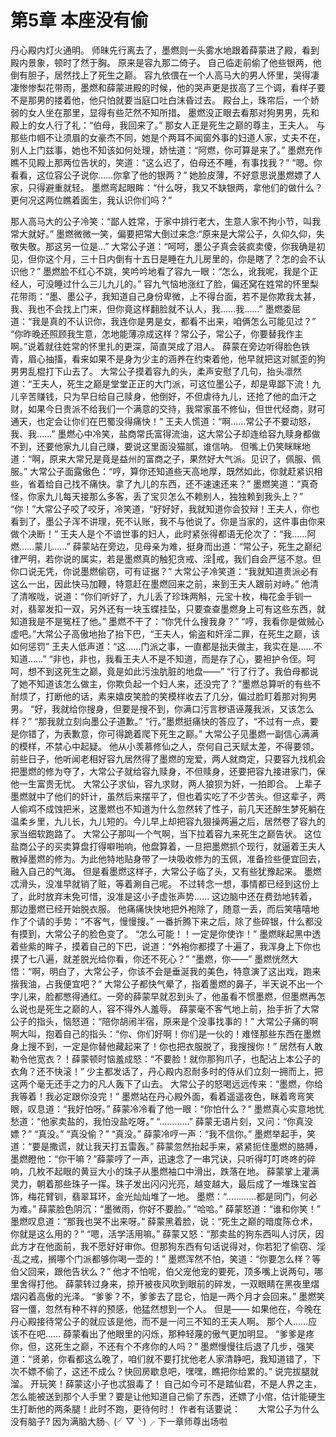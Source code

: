 # 第5章 本座没有偷
丹心殿内灯火通明。
师昧先行离去了，墨燃则一头雾水地跟着薛蒙进了殿，看到殿内景象，顿时了然于胸。
原来是容九那二倚子。
自己临走前偷了他些银两，他倒有胆子，居然找上了死生之巅。
容九依偎在一个人高马大的男人怀里，哭得凄凄惨惨梨花带雨，墨燃和薛蒙进殿的时候，他的哭声更是拔高了三个调，看样子要不是那男的搂着他，他只怕就要当庭口吐白沫昏过去。
殿台上，珠帘后，一个娇弱的女人坐在那里，显得有些茫然不知所措。
墨燃没正眼去看那对狗男男，先和殿上的女人行了礼：“伯母，我回来了。”
那女人正是死生之巅的尊主，王夫人。
与那些巾帼不让须眉的女豪杰不同，她是个两耳不闻窗外事的妇道人家，丈夫不在，别人上门兹事，她也不知该如何处理，娇怯道：“阿燃，你可算是来了。”
墨燃充作瞧不见殿上那两位告状的，笑道：“这么迟了，伯母还不睡，有事找我？”
“嗯。你看看，这位容公子说你……你拿了他的银两？”
她脸皮薄，不好意思说墨燃嫖了人家，只得避重就轻。
墨燃弯起眼眸：“什么呀，我又不缺银两，拿他们的做什么？更何况这两位瞧着面生，我认识你们吗？”

那人高马大的公子冷笑：“鄙人姓常，于家中排行老大，生意人家不拘小节，叫我常大就好。”
墨燃微微一笑，偏要把常大倒过来念:“原来是大常公子，久仰久仰，失敬失敬。那这另一位是…”
大常公子道：“呵呵，墨公子真会装疯卖傻，你我确是初见，但你这个月，三十日内倒有十五日是睡在九儿房里的，你是瞎了？怎的会不认识他？”
墨燃脸不红心不跳，笑吟吟地看了容九一眼：“怎么，讹我呢，我是个正经人，可没睡过什么三儿九儿的。”
容九气恼地涨红了脸，偏还窝在姓常的怀里梨花带雨：“墨、墨公子，我知道自己身份卑微，上不得台面，若不是你欺我太甚，我、我也不会找上门来，但你竟这样翻脸就不认人，我……我……”
墨燃委屈道：“我是真的不认识你，我连你是男是女，都看不出来，咱俩怎么可能见过？”
“你昨晚还照顾我生意，怎地能薄凉成这样？常公子，常公子，你要替我作主啊。”说着就往姓常的怀里扎的更深，简直哭成了泪人。
薛蒙在旁边听得脸色铁青，眉心抽搐，看来如果不是身为少主的涵养在约束着他，他早就把这对腻歪的狗男男乱棍打下山去了。
大常公子摸着容九的头，柔声安慰了几句，抬头凛然道：“王夫人，死生之巅是堂堂正正的大门派，可这位墨公子，却是卑鄙下流！九儿辛苦赚钱，只为早日给自己赎身，他倒好，不但虐待九儿，还抢了他的血汗之财，如果今日贵派不给我们一个满意的交待，我常家虽不修仙，但世代经商，财可通天，也定会让你们在巴蜀没得痛快！”
王夫人慌道：“啊……常公子不要动怒，我、我……”
墨燃心中冷笑，盐商常氏富得流油，这大常公子却连给容九赎身都做不到，还要他家九儿自己赚，要说这里面没猫腻，谁信呐。
但嘴上仍笑眯眯地道：“啊，原来大常兄是竟是益州的富商之子，果然好大气派。见识了，佩服、佩服。”
大常公子面露傲色：“哼，算你还知道些天高地厚，既然如此，你就赶紧识相些，省着给自己找不痛快。拿了九儿的东西，还不速速还来？”
墨燃笑道：“真奇怪，你家九儿每天接那么多客，丢了宝贝怎么不赖别人，独独赖到我头上？”
“你！”大常公子咬了咬牙，冷笑道，“好好好，我就知道你会狡辩！王夫人，你也看到了，墨公子浑不讲理，死不认账，我不与他说了。你是当家的，这件事由你来做个决断！”
王夫人是个不谙世事的妇人，此时紧张得都语无伦次了：“我……阿燃……蒙儿……”
薛蒙站在旁边，见母亲为难，挺身而出道：“常公子，死生之巅纪律严明，若你说的属实，若是墨燃真的触犯贪戒、淫‖戒，我们自会严惩不怠。但你口说无凭，你说墨燃偷窃，可有证据？”
大常公子冷笑道：“我就知道贵派必有这么一出，因此快马加鞭，特意赶在墨燃回来之前，来到王夫人跟前对峙。”
他清了清喉咙，说道：“你们听好了，九儿丢了珍珠两斛，元宝十枚，梅花金手钏一对，翡翠发扣一双，另外还有一块玉蝶挂坠，只要查查墨燃身上可有这些东西，就知道我是不是冤枉了他。”
墨燃不干了：“你凭什么搜我身？”
“哼，我看你是做贼心虚吧。”大常公子高傲地抬了抬下巴，“王夫人，偷盗和奸淫二罪，在死生之巅，该如何惩罚”
王夫人低声道：“这……门派之事，一直都是拙夫做主，我实在是……不知道……”
“非也，非也，我看王夫人不是不知道，而是存了心，要袒护令侄。呵呵，想不到这死生之巅，竟是如此污浊肮脏的地盘——”
“行了行了。我伯母都说了她不知道该怎么做主，你欺负起一个妇人来，还没完了？”墨燃总算听的有些不耐烦了，打断他的话，素来嬉皮笑脸的笑模样收去了几分，偏过脸盯着那对狗男男。
“好，我就给你搜身，但要是搜不到，你满口污言秽语诬蔑我派，又该怎么样？”
“那我就立刻向墨公子道歉。”
“行。”墨燃挺痛快的答应了，“不过有一点，要是你错了，为表歉意，你可得跪着爬下死生之巅。”
大常公子见墨燃一副信心满满的模样，不禁心中起疑。
他从小羡慕修仙之人，奈何自己天赋太差，不得要领。
前些日子，他听闻老相好容九居然得了墨燃的宠爱，两人就商定，只要容九找机会把墨燃的修为夺了，大常公子就给容九赎身，不但赎身，还要把容九接进家门，保他一生富贵无忧。
大常公子求仙，容九求财，两人狼狈为奸，一拍即合。
上辈子墨燃就中了他们的奸计，虽然后来摆平了，但也着实吃了不少苦头。但这辈子，两人偷鸡不成蚀把米，这墨燃也不知道为什么忽然转了性子，前几天还醉生梦死躺在温柔乡里，九儿长，九儿短的。今儿早上却把容九狠操两遍之后，居然卷了容九的家当细软跑路了。
大常公子那叫一个气啊，当下拉着容九来死生之巅告状。
这位盐商公子的买卖算盘打得噼啪响，他盘算着，一旦把墨燃抓个现行，就逼着王夫人散掉墨燃的修为。为此他特地贴身带了一块吸收修为的玉佩，准备捡些便宜回去，融入自己的气海。
但是看墨燃这样子，大常公子临了头，又有些犹豫起来。
墨燃忒滑头，没准早就销了赃，等着涮自己呢。
不过转念一想，事情都已经到这份上了，此时放弃未免可惜，没准是这小子虚张声势……
这边脑中还在费劲地转着，那边墨燃已经开始脱衣服。
他痛痛快快地把外袍除了，随意一丢，而后笑嘻嘻地作了个请的手势：“不客气，慢慢搜。”
一番折腾下来之后，除了些碎银，什么都没有摸到，大常公子的脸色变了。
“怎么可能！！一定是你使诈！”
墨燃眯起黑中透着些紫的眸子，摸着自己的下巴，说道：“外袍你都摸了十遍了，我浑身上下你也摸了七八遍，就差脱光给你看，你还不死心？”
“墨燃，你——”
墨燃恍然大悟：“啊，明白了，大常公子，你该不会是垂涎我的美色，特意演了这出戏，跑来揩我油，占我便宜吧？”
大常公子都快气晕了，指着墨燃的鼻子，半天说不出一个字儿来，脸都憋得通红。一旁的薛蒙早就忍到头了，他虽看不惯墨燃，但墨燃再怎么说也是死生之巅的人，容不得外人羞辱。
薛蒙毫不客气地上前，抬手折了大常公子的指头，恼怒道：“陪你胡闹半宿，原来是个没事找事的！”
大常公子痛的啊啊大叫，抱着自己的指头：“你、你们好啊！你们是一伙的！难怪那些东西在墨燃身上搜不到，一定是你替他藏起来了！你也把衣服脱了，我搜搜你！”
居然有人敢勒令他宽衣？！薛蒙顿时恼羞成怒：“不要脸！就你那狗爪子，也配沾上本公子的衣角？还不快滚！”
少主都发话了，丹心殿内忍耐多时的侍从们立刻一拥而上，把这两个毫无还手之力的凡人轰下了山去。
大常公子的怒喝远远传来：“墨燃，你给我等着！我必定跟你没完！”
墨燃站在丹心殿外面，看着遥遥夜色，眯着弯弯笑眼，叹息道：“我好怕呀。”
薛蒙冷冷看了他一眼：“你怕什么？”
墨燃真心实意地忧愁道：“他家卖盐的，我怕没盐吃呀。”
“…………”
薛蒙无语片刻，又问：“你真没嫖？”
“真没。”
“真没偷？”
“真没。”
薛蒙冷哼一声：“我不信你。”
墨燃举起手，笑道：“要是撒谎，就让我天打五雷轰。”
薛蒙忽然抬起手来，紧紧扼住墨燃的胳膊，墨燃瞪他：“你干嘛？”薛蒙哼了一声，迅速念了一串咒诀，只听得叮叮咚咚的碎响，几枚不起眼的黄豆大小的珠子从墨燃袖口中滑出，跌落在地。
薛蒙掌上灌满灵力，朝着那些珠子一挥。珠子发出闪闪光亮，越变越大，最后成了一堆珠宝首饰，梅花臂钏，翡翠耳环，金光灿灿堆了一地。
墨燃：“…………都是同门，何必为难。”
薛蒙脸色阴沉：“墨微雨，你好不要脸。”
“哈哈。”
薛蒙怒道：“谁和你笑！”
墨燃叹息道：“那我也哭不出来呀。”
薛蒙黑着脸，说：“死生之巅的暗度陈仓术，你就是这么用的？”
“嗯，活学活用嘛。”
薛蒙又怒：“那卖盐的狗东西叫人讨厌，因此方才在他面前，我不愿好好审你。但那狗东西有句话说得对，你若犯了偷窃、淫·乱之戒，搁哪个门派都够你喝一壶的！”
墨燃浑然不怕，笑道：“你要怎么样？等伯父回来，跟他告状么？”
他才不怕呢，伯父宠他宠的要死，顶多嘴上说两句，哪里舍得打他。
薛蒙转过身来，掠开被夜风吹到眼前的碎发，一双眼睛在黑夜里熠熠闪着高傲的光泽。
“爹爹？不，爹爹去了昆仑，怕是一两个月才会回来。”
墨燃笑容一僵，忽然有种不祥的预感，他猛然想到一个人。
但是——
如果他在，今晚在丹心殿接待常公子的就应该是他，而不是一问三不知的王夫人啊。
那个人……应该不在吧……
薛蒙看出了他眼里的闪烁，那种轻蔑的傲气更加明显。
“爹爹是疼你，但，这死生之巅，不还有个不疼你的人吗？”
墨燃慢慢往后退了几步，强笑道：“贤弟，你看都这么晚了，咱们就不要打扰他老人家清静吧，我知道错了，下次不嫖不偷了，这还不成么？快回房歇息吧，嘿嘿，瞧把你给累的。”
说完拔腿就溜。
开玩笑！薛蒙这小子也忒狠毒了！
自己如今可不是踏仙君，不是人界之主，怎么能被送到那个人手里？要是让他知道自己偷了东西，还嫖了小倌，估计能硬生生打断他的两条腿！此时不跑，更待何时！
作者有话要说：　　大常公子为什么没有脑子?
因为满脑大肠╮(╯▽╰)╭
下一章师尊出场啦
